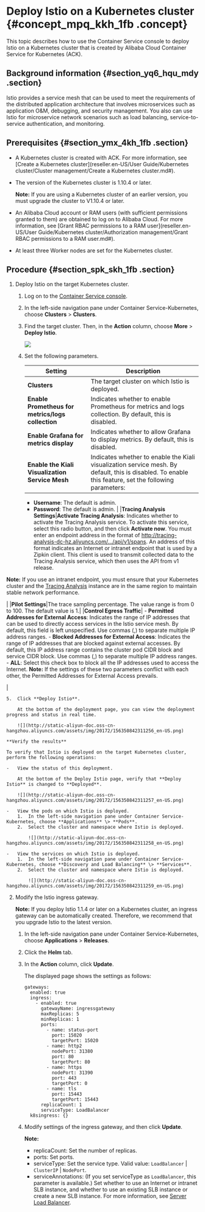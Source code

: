 # Deploy Istio on a Kubernetes cluster {#concept_mpq_kkh_1fb .concept}

This topic describes how to use the Container Service console to deploy Istio on a Kubernetes cluster that is created by Alibaba Cloud Container Service for Kubernetes \(ACK\).

## Background information {#section_yq6_hqu_mdy .section}

Istio provides a service mesh that can be used to meet the requirements of the distributed application architecture that involves microservices such as application O&M, debugging, and security management. You also can use Istio for microservice network scenarios such as load balancing, service-to-service authentication, and monitoring.

## Prerequisites {#section_ymx_4kh_1fb .section}

-   A Kubernetes cluster is created with ACK. For more information, see [Create a Kubernetes cluster](reseller.en-US/User Guide/Kubernetes cluster/Cluster management/Create a Kubernetes cluster.md#).
-   The version of the Kubernetes cluster is 1.10.4 or later.

    **Note:** If you are using a Kubernetes cluster of an earlier version, you must upgrade the cluster to V1.10.4 or later.

-   An Alibaba Cloud account or RAM users \(with sufficient permissions granted to them\) are obtained to log on to Alibaba Cloud. For more information, see [Grant RBAC permissions to a RAM user](reseller.en-US/User Guide/Kubernetes cluster/Authorization management/Grant RBAC permissions to a RAM user.md#).
-   At least three Worker nodes are set for the Kubernetes cluster.

## Procedure {#section_spk_skh_1fb .section}

1.  Deploy Istio on the target Kubernetes cluster.

    1.  Log on to the [Container Service console](https://partners-intl.console.aliyun.com/#/cs).
    2.  In the left-side navigation pane under Container Service-Kubernetes, choose **Clusters** \> **Clusters**.
    3.  Find the target cluster. Then, in the **Action** column, choose **More** \> **Deploy Istio**.

        ![](http://static-aliyun-doc.oss-cn-hangzhou.aliyuncs.com/assets/img/20172/156350842311255_en-US.png)

    4.  Set the following parameters.

        |Setting|Description|
        |-------|-----------|
        |**Clusters**|The target cluster on which Istio is deployed.|
        |**Enable Prometheus for metrics/logs collection**|Indicates whether to enable Prometheus for metrics and logs collection. By default, this is disabled.|
        |**Enable Grafana for metrics display**|Indicates whether to allow Grafana to display metrics. By default, this is disabled.|
        |**Enable the Kiali Visualization Service Mesh**|Indicates whether to enable the Kiali visualization service mesh. By default, this is disabled. To enable this feature, set the following parameters:

         -   **Username**: The default is admin.
        -   **Password**: The default is admin.
 |
        |**Tracing Analysis Settings**|**Activate Tracing Analysis**: Indicates whether to activate the Tracing Analysis service. To activate this service, select this radio button, and then click **Activate now**. You must enter an endpoint address in the format of http://tracing-analysis-dc-hz.aliyuncs.com/.../api/v1/spans. An address of this format indicates an Internet or intranet endpoint that is used by a Zipkin client. This client is used to transmit collected data to the Tracing Analysis service, which then uses the API from v1 release.

 **Note:** If you use an intranet endpoint, you must ensure that your Kubernetes cluster and the [Tracing Analysis](https://tracing-analysis.console.aliyun.com/) instance are in the same region to maintain stable network performance.

 |
        |**Pilot Settings**|The trace sampling percentage. The value range is from 0 to 100. The default value is 1.|
        |**Control Egress Traffic**|         -   **Permitted Addresses for External Access**: Indicates the range of IP addresses that can be used to directly access services in the Istio service mesh. By default, this field is left unspecified. Use commas \(,\) to separate multiple IP address ranges.
        -   **Blocked Addresses for External Access**: Indicates the range of IP addresses that are blocked against external accesses. By default, this IP address range contains the cluster pod CIDR block and service CIDR block. Use commas \(,\) to separate multiple IP address ranges.
        -   **ALL**: Select this check box to block all the IP addresses used to access the Internet.
 **Note:** If the settings of these two parameters conflict with each other, the Permitted Addresses for External Access prevails.

 |

    5.  Click **Deploy Istio**.

        At the bottom of the deployment page, you can view the deployment progress and status in real time.

        ![](http://static-aliyun-doc.oss-cn-hangzhou.aliyuncs.com/assets/img/20172/156350842311256_en-US.png)

    **Verify the results**

    To verify that Istio is deployed on the target Kubernetes cluster, perform the following operations:

    -   View the status of this deployment.

        At the bottom of the Deploy Istio page, verify that **Deploy Istio** is changed to **Deployed**.

        ![](http://static-aliyun-doc.oss-cn-hangzhou.aliyuncs.com/assets/img/20172/156350842311257_en-US.png)

    -   View the pods on which Istio is deployed.
        1.  In the left-side navigation pane under Container Service-Kubernetes, choose **Applications** \> **Pods**.
        2.  Select the cluster and namespace where Istio is deployed.

            ![](http://static-aliyun-doc.oss-cn-hangzhou.aliyuncs.com/assets/img/20172/156350842311258_en-US.png)

    -   View the services on which Istio is deployed.
        1.  In the left-side navigation pane under Container Service-Kubernetes, choose **Discovery and Load Balancing** \> **Services**.
        2.  Select the cluster and namespace where Istio is deployed.

            ![](http://static-aliyun-doc.oss-cn-hangzhou.aliyuncs.com/assets/img/20172/156350842311259_en-US.png)

2.  Modify the Istio ingress gateway.

    **Note:** If you deploy Istio 1.1.4 or later on a Kubernetes cluster, an ingress gateway can be automatically created. Therefore, we recommend that you upgrade Istio to the latest version.

    1.  In the left-side navigation pane under Container Service-Kubernetes, choose **Applications** \> **Releases**.
    2.  Click the **Helm** tab.
    3.  In the **Action** column, click **Update**.

        The displayed page shows the settings as follows:

        ``` {#codeblock_al9_tsq_pkc}
        gateways:
          enabled: true
          ingress:
            - enabled: true
              gatewayName: ingressgateway
              maxReplicas: 5
              minReplicas: 1
              ports:
                - name: status-port
                  port: 15020
                  targetPort: 15020
                - name: http2
                  nodePort: 31380
                  port: 80
                  targetPort: 80
                - name: https
                  nodePort: 31390
                  port: 443
                  targetPort: 0
                - name: tls
                  port: 15443
                  targetPort: 15443
              replicaCount: 1
              serviceType: LoadBalancer
          k8singress: {}
        ```

    4.  Modify settings of the ingress gateway, and then click **Update**.

        **Note:** 

        -   replicaCount: Set the number of replicas.
        -   ports: Set ports.
        -   serviceType: Set the service type. Valid value: `LoadBalancer` | `ClusterIP` | `NodePort`.
        -   serviceAnnotations: \(If you set serviceType as `LoadBalancer`, this parameter is available.\) Set whether to use an Internet or intranet SLB instance, and whether to use an existing SLB instance or create a new SLB instance. For more information, see [Server Load Balancer](https://www.alibabacloud.com/help/doc-detail/86397.htm?spm=a2c63.p38356.b99.205.27401c4aH49A7s).

